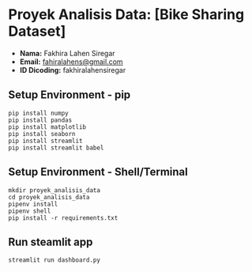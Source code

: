 # Proyek Analisis Data: [Bike Sharing Dataset]
- **Nama:** Fakhira Lahen Siregar
- **Email:** fahiralahens@gmail.com
- **ID Dicoding:** fakhiralahensiregar

## Setup Environment - pip
```
pip install numpy
pip install pandas
pip install matplotlib
pip install seaborn
pip install streamlit
pip install streamlit babel
```

## Setup Environment - Shell/Terminal
```
mkdir proyek_analisis_data
cd proyek_analisis_data
pipenv install
pipenv shell
pip install -r requirements.txt
```

## Run steamlit app
```
streamlit run dashboard.py
```
